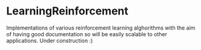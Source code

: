 # LearningReinforcement
Implementations of various reinforcement learning alghorithms with the aim of having good documentation so will be easily scalable to other applications.
Under construction :)
